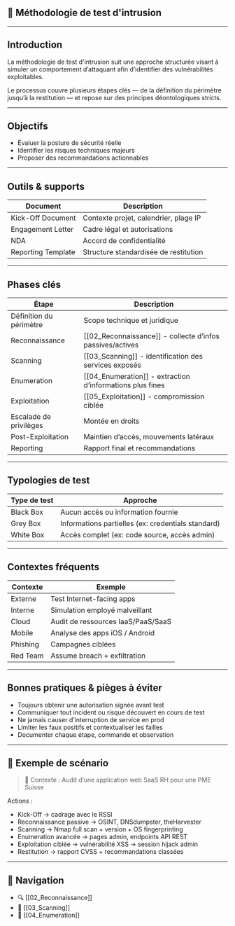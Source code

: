 
## 🧠 Méthodologie de test d'intrusion

---

## Introduction

La <span class="concept">méthodologie de test d'intrusion</span> suit une approche structurée visant à simuler un comportement d’attaquant afin d’identifier des <span class="threat">vulnérabilités</span> exploitables.

Le processus couvre plusieurs étapes clés — de la <span class="concept">définition du périmètre</span> jusqu’à la <span class="concept">restitution</span> — et repose sur des <span class="best-practice">principes déontologiques</span> stricts.

---

## Objectifs

- <span class="goal">Évaluer la posture de sécurité réelle</span>
- <span class="goal">Identifier les risques techniques majeurs</span>
- <span class="goal">Proposer des recommandations actionnables</span>

---

## Outils & supports

| Document | Description |
|----------|-------------|
| <span class="technology">Kick-Off Document</span> | Contexte projet, calendrier, plage IP |
| <span class="technology">Engagement Letter</span> | Cadre légal et autorisations |
| <span class="technology">NDA</span> | Accord de confidentialité |
| <span class="technology">Reporting Template</span> | Structure standardisée de restitution |

---

## Phases clés

| Étape | Description |
|-------|-------------|
| <span class="concept">Définition du périmètre</span> | Scope technique et juridique |
| <span class="concept">Reconnaissance</span> | [[02_Reconnaissance]] - collecte d’infos passives/actives |
| <span class="concept">Scanning</span> | [[03_Scanning]] - identification des services exposés |
| <span class="concept">Enumeration</span> | [[04_Enumeration]] - extraction d’informations plus fines |
| <span class="concept">Exploitation</span> | [[05_Exploitation]] - compromission ciblée |
| <span class="concept">Escalade de privilèges</span> | Montée en droits |
| <span class="concept">Post-Exploitation</span> | Maintien d’accès, mouvements latéraux |
| <span class="concept">Reporting</span> | Rapport final et recommandations |

---

## Typologies de test

| Type de test | Approche |
|--------------|----------|
| <span class="concept">Black Box</span> | Aucun accès ou information fournie |
| <span class="concept">Grey Box</span> | Informations partielles (ex: credentials standard) |
| <span class="concept">White Box</span> | Accès complet (ex: code source, accès admin) |

---

## Contextes fréquents

| Contexte | Exemple |
|----------|---------|
| <span class="goal">Externe</span> | Test Internet-facing apps |
| <span class="goal">Interne</span> | Simulation employé malveillant |
| <span class="goal">Cloud</span> | Audit de ressources IaaS/PaaS/SaaS |
| <span class="goal">Mobile</span> | Analyse des apps iOS / Android |
| <span class="goal">Phishing</span> | Campagnes ciblées |
| <span class="goal">Red Team</span> | Assume breach + exfiltration |

---

## Bonnes pratiques & pièges à éviter

- <span class="best-practice">Toujours obtenir une autorisation signée avant test</span>
- <span class="best-practice">Communiquer tout incident ou risque découvert en cours de test</span>
- <span class="mitigation">Ne jamais causer d’interruption de service en prod</span>
- <span class="mitigation">Limiter les faux positifs et contextualiser les failles</span>
- <span class="best-practice">Documenter chaque étape, commande et observation</span>

---

## 🎯 Exemple de scénario

> <span class="note">💼 Contexte :</span> Audit d’une application web SaaS RH pour une PME Suisse

Actions :
- <span class="technology">Kick-Off</span> → cadrage avec le RSSI
- <span class="technology">Reconnaissance passive</span> → OSINT, DNSdumpster, theHarvester
- <span class="technology">Scanning</span> → Nmap full scan + version + OS fingerprinting
- <span class="technology">Enumeration avancée</span> → pages admin, endpoints API REST
- <span class="technology">Exploitation ciblée</span> → vulnérabilité XSS → session hijack admin
- <span class="best-practice">Restitution</span> → rapport CVSS + recommandations classées

---

## 🚀 Navigation

- 🔍 [[02_Reconnaissance]]
- 📡 [[03_Scanning]]
- 🧩 [[04_Enumeration]]
